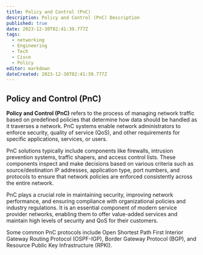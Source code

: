 ```yaml
---
title: Policy and Control (PnC)
description: Policy and Control (PnC) Description
published: true
date: 2023-12-30T02:41:39.777Z
tags:
  - networking
  - Engineering
  - Tech
  - Cisco
  - Policy
editor: markdown
dateCreated: 2023-12-30T02:41:39.777Z
---
```

## Policy and Control (PnC)

**Policy and Control (PnC)** refers to the process of managing network traffic based on predefined policies that determine how data should be handled as it traverses a network. PnC systems enable network administrators to enforce security, quality of service (QoS), and other requirements for specific applications, services, or users.

PnC solutions typically include components like firewalls, intrusion prevention systems, traffic shapers, and access control lists. These components inspect and make decisions based on various criteria such as source/destination IP addresses, application type, port numbers, and protocols to ensure that network policies are enforced consistently across the entire network.

PnC plays a crucial role in maintaining security, improving network performance, and ensuring compliance with organizational policies and industry regulations. It is an essential component of modern service provider networks, enabling them to offer value-added services and maintain high levels of security and QoS for their customers.

Some common PnC protocols include Open Shortest Path First Interior Gateway Routing Protocol (OSPF-IGP), Border Gateway Protocol (BGP), and Resource Public Key Infrastructure (RPKI).